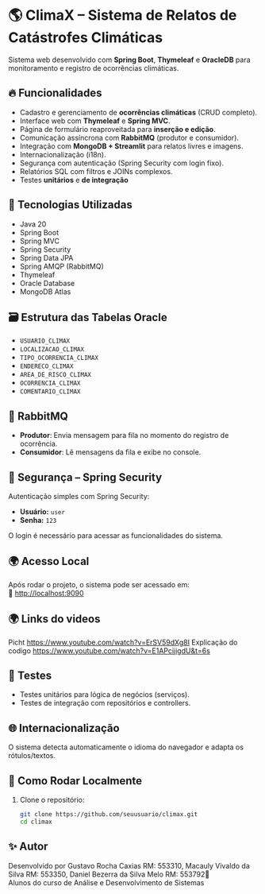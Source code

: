 # 🌎 ClimaX – Sistema de Relatos de Catástrofes Climáticas

Sistema web desenvolvido com **Spring Boot**, **Thymeleaf** e **OracleDB** para monitoramento e registro de ocorrências climáticas.

## 🔥 Funcionalidades

- Cadastro e gerenciamento de **ocorrências climáticas** (CRUD completo).
- Interface web com **Thymeleaf** e **Spring MVC**.
- Página de formulário reaproveitada para **inserção e edição**.
- Comunicação assíncrona com **RabbitMQ** (produtor e consumidor).
- Integração com **MongoDB + Streamlit** para relatos livres e imagens.
- Internacionalização (i18n).
- Segurança com autenticação (Spring Security com login fixo).
- Relatórios SQL com filtros e JOINs complexos.
- Testes **unitários** e **de integração**

## 🧪 Tecnologias Utilizadas

- Java 20
- Spring Boot
- Spring MVC
- Spring Security
- Spring Data JPA
- Spring AMQP (RabbitMQ)
- Thymeleaf
- Oracle Database
- MongoDB Atlas

## 🗃️ Estrutura das Tabelas Oracle

- `USUARIO_CLIMAX`
- `LOCALIZACAO_CLIMAX`
- `TIPO_OCORRENCIA_CLIMAX`
- `ENDERECO_CLIMAX`
- `AREA_DE_RISCO_CLIMAX`
- `OCORRENCIA_CLIMAX`
- `COMENTARIO_CLIMAX`

## 🐰 RabbitMQ

- **Produtor**: Envia mensagem para fila no momento do registro de ocorrência.
- **Consumidor**: Lê mensagens da fila e exibe no console.

## 🔐 Segurança – Spring Security

Autenticação simples com Spring Security:

- **Usuário:** `user`  
- **Senha:** `123`

O login é necessário para acessar as funcionalidades do sistema.

## 🌍 Acesso Local

Após rodar o projeto, o sistema pode ser acessado em:  
🔗 [http://localhost:9090](http://localhost:9090)

## 🌍 Links do videos
Picht https://www.youtube.com/watch?v=ErSV59dXg8I
Explicação do codigo https://www.youtube.com/watch?v=E1APcijigdU&t=6s


## 🧪 Testes

- Testes unitários para lógica de negócios (serviços).
- Testes de integração com repositórios e controllers.

## 🌐 Internacionalização

O sistema detecta automaticamente o idioma do navegador e adapta os rótulos/textos.

## 🚀 Como Rodar Localmente

1. Clone o repositório:
   ```bash
   git clone https://github.com/seuusuario/climax.git
   cd climax
## ✨ Autor

Desenvolvido por Gustavo Rocha Caxias RM: 553310, 
Macauly Vivaldo da Silva RM: 553350,
Daniel Bezerra da Silva Melo RM: 553792🚀  
Alunos do curso de Análise e Desenvolvimento de Sistemas  
